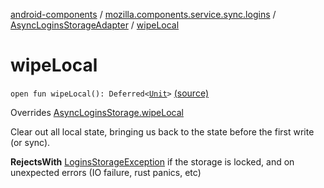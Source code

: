 [android-components](../../index.md) / [mozilla.components.service.sync.logins](../index.md) / [AsyncLoginsStorageAdapter](index.md) / [wipeLocal](./wipe-local.md)

# wipeLocal

`open fun wipeLocal(): Deferred<`[`Unit`](https://kotlinlang.org/api/latest/jvm/stdlib/kotlin/-unit/index.html)`>` [(source)](https://github.com/mozilla-mobile/android-components/blob/master/components/service/sync-logins/src/main/java/mozilla/components/service/sync/logins/AsyncLoginsStorage.kt#L303)

Overrides [AsyncLoginsStorage.wipeLocal](../-async-logins-storage/wipe-local.md)

Clear out all local state, bringing us back to the state before the first write (or sync).

**RejectsWith**
[LoginsStorageException](../-logins-storage-exception.md) if the storage is locked, and on unexpected
    errors (IO failure, rust panics, etc)

